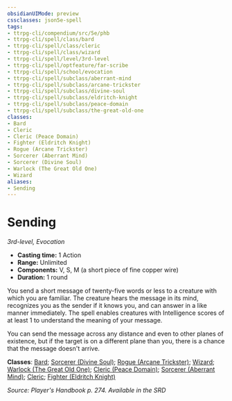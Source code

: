 ```yaml
---
obsidianUIMode: preview
cssclasses: json5e-spell
tags:
- ttrpg-cli/compendium/src/5e/phb
- ttrpg-cli/spell/class/bard
- ttrpg-cli/spell/class/cleric
- ttrpg-cli/spell/class/wizard
- ttrpg-cli/spell/level/3rd-level
- ttrpg-cli/spell/optfeature/far-scribe
- ttrpg-cli/spell/school/evocation
- ttrpg-cli/spell/subclass/aberrant-mind
- ttrpg-cli/spell/subclass/arcane-trickster
- ttrpg-cli/spell/subclass/divine-soul
- ttrpg-cli/spell/subclass/eldritch-knight
- ttrpg-cli/spell/subclass/peace-domain
- ttrpg-cli/spell/subclass/the-great-old-one
classes:
- Bard
- Cleric
- Cleric (Peace Domain)
- Fighter (Eldritch Knight)
- Rogue (Arcane Trickster)
- Sorcerer (Aberrant Mind)
- Sorcerer (Divine Soul)
- Warlock (The Great Old One)
- Wizard
aliases:
- Sending
---
```

# Sending
*3rd-level, Evocation*  


- **Casting time:** 1 Action
- **Range:** Unlimited
- **Components:** V, S, M (a short piece of fine copper wire)
- **Duration:** 1 round

You send a short message of twenty-five words or less to a creature with which you are familiar. The creature hears the message in its mind, recognizes you as the sender if it knows you, and can answer in a like manner immediately. The spell enables creatures with Intelligence scores of at least 1 to understand the meaning of your message.

You can send the message across any distance and even to other planes of existence, but if the target is on a different plane than you, there is a  chance that the message doesn't arrive.

**Classes**: [Bard](/3-Mechanics/CLI/Compendium/lists/list-spells-classes-bard.md); [Sorcerer (Divine Soul)](/3-Mechanics/CLI/Compendium/lists/list-spells-classes-divine-soul-xge.md "subclass=XGE"); [Rogue (Arcane Trickster)](/3-Mechanics/CLI/Compendium/lists/list-spells-classes-arcane-trickster.md); [Wizard](/3-Mechanics/CLI/Compendium/lists/list-spells-classes-wizard.md); [Warlock (The Great Old One)](/3-Mechanics/CLI/Compendium/lists/list-spells-classes-the-great-old-one.md); [Cleric (Peace Domain)](/3-Mechanics/CLI/Compendium/lists/list-spells-classes-peace-domain-tce.md "subclass=TCE"); [Sorcerer (Aberrant Mind)](/3-Mechanics/CLI/Compendium/lists/list-spells-classes-aberrant-mind-tce.md "subclass=TCE"); [Cleric](/3-Mechanics/CLI/Compendium/lists/list-spells-classes-cleric.md); [Fighter (Eldritch Knight)](/3-Mechanics/CLI/Compendium/lists/list-spells-classes-eldritch-knight.md)

*Source: Player's Handbook p. 274. Available in the <span title='Systems Reference Document (5.1)'>SRD</span>*